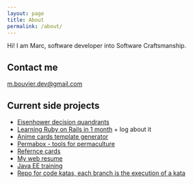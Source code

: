 ```yaml
---
layout: page
title: About
permalink: /about/
---
```


Hi! I am Marc, software developer into Software Craftsmanship.

## Contact me

[m.bouvier.dev@gmail.com](mailto:m.bouvier.dev@gmail.com)

## Current side projects

* [Eisenhower decision quandrants](https://github.com/marc-bouvier/trello2eisenhower)
* [Learning Ruby on Rails in 1 month](https://github.com/marc-bouvier/learnin_ror_1_month) + log about it
* [Anime cards template generator](https://github.com/marc-bouvier/form-anime-forum)
* [Permabox - tools for permaculture](https://github.com/marc-bouvier/permabox)
* [Refernce cards](https://github.com/marc-bouvier/reference-cards)
* [My web resume](https://github.com/marc-bouvier/cv)
* [Java EE training](https://github.com/marc-bouvier/dav-jee-tuto)
* [Repo for code katas, each branch is the execution of a kata](https://github.com/marc-bouvier/code-kata)
